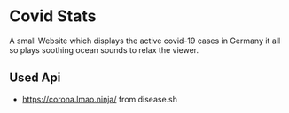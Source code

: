 # Covid Stats
A small Website which displays the active covid-19 cases in Germany it all so plays soothing ocean sounds to relax the viewer.
## Used Api
- https://corona.lmao.ninja/ from disease.sh